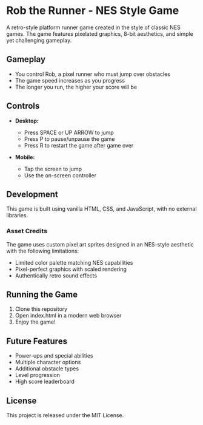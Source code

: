 # Rob the Runner - NES Style Game

A retro-style platform runner game created in the style of classic NES games. The game features pixelated graphics, 8-bit aesthetics, and simple yet challenging gameplay.

## Gameplay

- You control Rob, a pixel runner who must jump over obstacles
- The game speed increases as you progress
- The longer you run, the higher your score will be

## Controls

- **Desktop:**
  - Press SPACE or UP ARROW to jump
  - Press P to pause/unpause the game
  - Press R to restart the game after game over
  
- **Mobile:**
  - Tap the screen to jump
  - Use the on-screen controller

## Development

This game is built using vanilla HTML, CSS, and JavaScript, with no external libraries.

### Asset Credits

The game uses custom pixel art sprites designed in an NES-style aesthetic with the following limitations:
- Limited color palette matching NES capabilities
- Pixel-perfect graphics with scaled rendering
- Authentically retro sound effects

## Running the Game

1. Clone this repository
2. Open index.html in a modern web browser
3. Enjoy the game!

## Future Features

- Power-ups and special abilities
- Multiple character options
- Additional obstacle types
- Level progression
- High score leaderboard

## License

This project is released under the MIT License. 